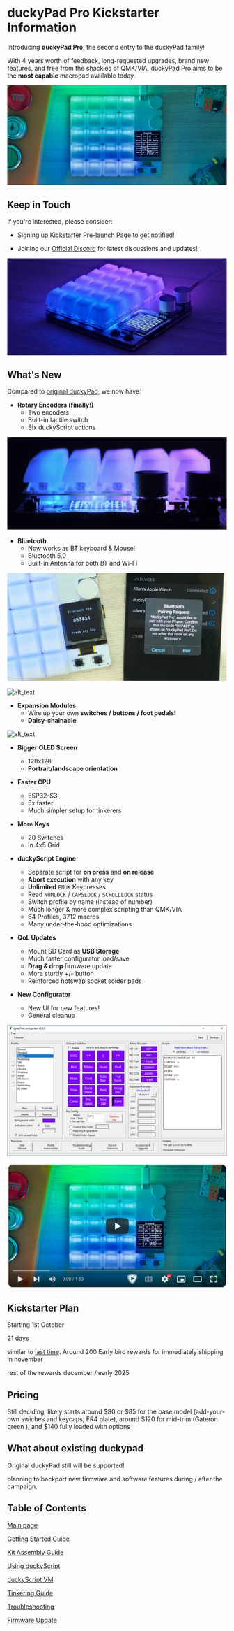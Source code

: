 # duckyPad Pro Kickstarter Information

Introducing **duckyPad Pro**, the second entry to the duckyPad family!

With 4 years worth of feedback, long-requested upgrades, brand new features, and free from the shackles of QMK/VIA, duckyPad Pro aims to be the **most capable** macropad available today.

![alt_text](../resources/photos/title.jpeg)

## Keep in Touch

If you're interested, please consider:

* Signing up [Kickstarter Pre-launch Page](https://www.kickstarter.com/projects/dekunukem/duckypad-pro-advanced-macro-scripting-beyond-qmk-via) to get notified!

* Joining our [Official Discord](https://discord.gg/4sJCBx5) for latest discussions and updates!

![alt_text](../resources/photos/quarter.jpeg)

## What's New

Compared to [original duckyPad](https://github.com/dekuNukem/duckyPad/), we now have:

* **Rotary Encoders (finally!)**
	* Two encoders
	* Built-in tactile switch
	* Six duckyScript actions

![alt_text](../resources/photos/re.jpeg)

* **Bluetooth**
	* Now works as BT keyboard & Mouse!
	* Bluetooth 5.0
	* Built-in Antenna for both BT and Wi-Fi

![alt_text](../resources/photos/bt.jpeg)

![alt_text](../resources/photos/ipad.gif)

* **Expansion Modules**
	* Wire up your own **switches / buttons / foot pedals!**
	* **Daisy-chainable**

![alt_text](../resources/photos/exp.gif)

* **Bigger OLED Screen**
	* 128x128
	* **Portrait/landscape orientation**

* **Faster CPU**
	* ESP32-S3
	* 5x faster
	* Much simpler setup for tinkerers

* **More Keys**
	* 20 Switches
	* In 4x5 Grid

* **duckyScript Engine**
	* Separate script for **on press** and **on release**
	* **Abort execution** with any key
	* **Unlimited** `EMUK` Keypresses
	* Read `NUMLOCK` / `CAPSLOCK` / `SCROLLLOCK` status
	* Switch profile by name (instead of number)
	* Much longer & more complex scripting than QMK/VIA
	* 64 Profiles, 3712 macros.
	* Many under-the-hood optimizations

* **QoL Updates**
	* Mount SD Card as **USB Storage**
	* Much faster configurator load/save
	* **Drag & drop** firmware update
	* More sturdy +/- button
	* Reinforced hotswap socket solder pads

* **New Configurator**
	* New UI for new features!
	* General cleanup

![alt_text](../resources/photos/config.png)

[<img src="../resources/photos/youtube.png">](https://www.youtube.com/watch?v=uzL-kk1gB_Y)

## Kickstarter Plan

Starting 1st October

21 days

similar to [last time](https://www.kickstarter.com/projects/dekunukem/duckypad-do-it-all-mechanical-macropad). Around 200 Early bird rewards for immediately shipping in november 

rest of the rewards december / early 2025

## Pricing

Still deciding, likely starts around $80 or $85 for the base model (add-your-own swiches and keycaps, FR4 plate), around $120 for mid-trim (Gateron green ), and $140 fully loaded with options

## What about existing duckypad

Original duckyPad still will be supported!

planning to backport new firmware and software features during / after the campaign.


## Table of Contents

[Main page](README.md)

[Getting Started Guide](./doc/getting_started.md)

[Kit Assembly Guide](./doc/kit_assembly.md)

[Using duckyScript](./doc/duckyscript_info.md)

[duckyScript VM](./doc/bytecode_vm.md)

[Tinkering Guide](./doc/tinkering_guide.md)

[Troubleshooting](./doc/troubleshooting.md)

[Firmware Update](./doc/fw_update.md)
